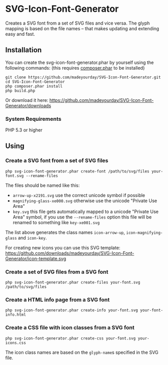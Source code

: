 # SVG-Icon-Font-Generator

Creates a SVG font from a set of SVG files and vice versa. 
The glyph mapping is based on the file names – that makes updating and extending easy and fast.

## Installation

You can create the svg-icon-font-generator.phar by yourself using the following commands:
(this requires [composer.phar](http://getcomposer.org/) to be installed)

    git clone https://github.com/madeyourday/SVG-Icon-Font-Generator.git
    cd SVG-Icon-Font-Generator
    php composer.phar install
    php build.php

Or download it here: <https://github.com/madeyourday/SVG-Icon-Font-Generator/downloads>

### System Requirements
PHP 5.3 or higher

## Using

### Create a SVG font from a set of SVG files

    php svg-icon-font-generator.phar create-font /path/to/svg/files your-font.svg --rename-files

The files should be named like this:
* `arrow-up-x2191.svg` use the correct unicode symbol if possible
* `magnifying-glass-xe000.svg` otherwise use the unicode "Private Use Area"
* `key.svg` this file gets automatically mapped to a unicode "Private Use Area" symbol, if you use the `--rename-files` option this file will be renamed to something like `key-xe001.svg`

The list above generates the class names `icon-arrow-up`, `icon-magnifying-glass` and `icon-key`.

For creating new icons you can use this SVG template: <https://github.com/downloads/madeyourday/SVG-Icon-Font-Generator/icon-template.svg>

### Create a set of SVG files from a SVG font

    php svg-icon-font-generator.phar create-files your-font.svg /path/to/svg/files

### Create a HTML info page from a SVG font

    php svg-icon-font-generator.phar create-info your-font.svg your-font-info.html

### Create a CSS file with icon classes from a SVG font

    php svg-icon-font-generator.phar create-css your-font.svg your-icons.css

The icon class names are based on the `glyph-name`s specified in the SVG file.
